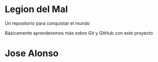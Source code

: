 # Legion del Mal
Un repositorio para conquistar el mundo

Básicamente aprenderemos más sobre Git y GitHub con este proyecto

# Jose Alonso